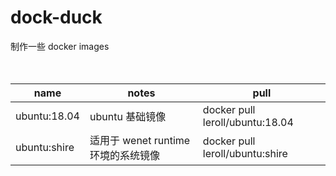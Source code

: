 # dock-duck
制作一些 docker images  
<br />
<br />
    

| name | notes | pull | 
|------------|---------------------|---------------|
|ubuntu:18.04| ubuntu 基础镜像 | docker pull leroll/ubuntu:18.04
|ubuntu:shire| 适用于 wenet runtime 环境的系统镜像 | docker pull leroll/ubuntu:shire 